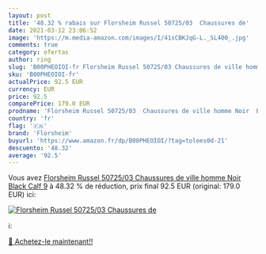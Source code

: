 ```yaml
---
layout: post
title: '48.32 % rabais sur Florsheim Russel 50725/03  Chaussures de'
date: 2021-03-12 23:06:52
image: 'https://m.media-amazon.com/images/I/41sCBKJqG-L._SL400_.jpg'
comments: true
category: ofertas
author: ring
slug: 'B00PHEOIOI-fr Florsheim Russel 50725/03 Chaussures de ville homme Noir...'
sku: 'B00PHEOIOI-fr'
actualPrice: 92.5 EUR
currency: EUR
price: 92.5
comparePrice: 179.0 EUR
prodname: 'Florsheim Russel 50725/03  Chaussures de ville homme Noir  Black Calf  9'
country: 'fr'
flag: '🇫🇷'
brand: 'Florsheim'
buyurl: 'https://www.amazon.fr/dp/B00PHEOIOI/?tag=tolees0d-21'
descuento: '48.32'
average: '92.5'
---
```


Vous avez [Florsheim Russel 50725/03  Chaussures de ville homme Noir  Black Calf  9](https://www.amazon.fr/dp/B00PHEOIOI/?tag=tolees0d-21)  à  48.32 % de réduction, prix final  92.5 EUR (original: 179.0 EUR) ici:

[![Florsheim Russel 50725/03  Chaussures de](https://m.media-amazon.com/images/I/41sCBKJqG-L._SL400_.jpg)](https://www.amazon.fr/dp/B00PHEOIOI/?tag=tolees0d-21)

ℹ️:


[🛒 Achetez-le maintenant!!](https://www.amazon.fr/dp/B00PHEOIOI/?tag=tolees0d-21)
